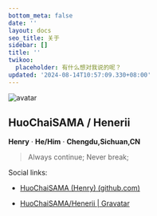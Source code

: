 ```yaml
---
bottom_meta: false
date: ''
layout: docs
seo_title: 关于
sidebar: []
title: ''
twikoo:
  placeholder: 有什么想对我说的呢？
updated: '2024-08-14T10:57:09.330+08:00'
---
```

![avatar](https://s2.loli.net/2024/01/27/mC7X2rhuVZ5Boz8.png)

## HuoChaiSAMA / Henerii

**Henry** · **He/Him** · **Chengdu,Sichuan,CN**

> Always continue; Never break;

Social links:

* [HuoChaiSAMA (Henry) (github.com)](https://github.com/HuoChaiSAMA)

* [HuoChaiSAMA/Henerii | Gravatar](https://gravatar.com/radiant8876a4bf2b)
